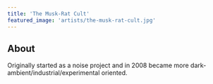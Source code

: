 ```yaml
---
title: 'The Musk-Rat Cult'
featured_image: 'artists/the-musk-rat-cult.jpg'
---
```


## About

Originally started as a noise project and in 2008 became more dark-ambient/industrial/experimental oriented.
